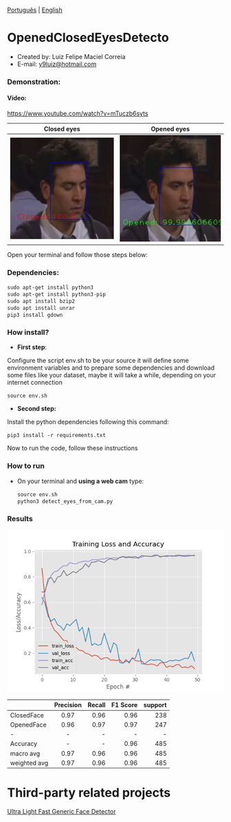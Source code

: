 [Português](https://github.com/y9luiz/OpenedClosedEyesDetector/blob/main/README.md) | [English](https://github.com/y9luiz/OpenedClosedEyesDetector/blob/main/README_ENG.md) 

# OpenedClosedEyesDetecto

* Created by: Luiz Felipe Maciel Correia
* E-mail: y9luiz@hotmail.com


### Demonstration:

#### Video: 

https://www.youtube.com/watch?v=mTuczb6syts

Closed eyes            |  Opened eyes
:-------------------------:|:-------------------------:
![](demo_closed_img.jpg)  |  ![](demo_opened_img.jpg)

Open your terminal and follow those steps below:


### Dependencies:

    sudo apt-get install python3
    sudo apt-get install python3-pip
    sudo apt install bzip2
    sudo apt install unrar
    pip3 install gdown

### How install?

*   <b>First step</b>:

Configure the script env.sh to be your source it will define some environment variables and to prepare some dependencies and download some files like your dataset, maybe it will take a while, depending on your internet connection

    source env.sh

*   <b>Second step:</b>

Install the python dependencies following this command:

    pip3 install -r requirements.txt

Now to run the code, follow these instructions

### How to run

*   On your terminal and <b>using a web cam</b> type:


    ```
    source env.sh
    python3 detect_eyes_from_cam.py
    ```

### Results

![imagem](plot_novo.png)

|      |  Precision  |    Recall    |    F1 Score       |   support       |
| :---         |     :---:      |          ---: |      ---:  |     ---:  |
| ClosedFace   | 0.97     |  0.96   | 0.96      |     238      |
| OpenedFace     | 0.96       | 0.97    |      0.97    |     247      |
| -     | -       | -    |      -    |     -     |
| Accuracy     |   -     | -    |      0.96    |     485      |
| macro avg     | 0.97       | 0.96    |      0.96    |     485      |
| weighted avg     | 0.97       | 0.96    |      0.96    |     485      |

# Third-party related projects


[Ultra Light Fast Generic Face Detector](https://github.com/Linzaer/Ultra-Light-Fast-Generic-Face-Detector-1MB)
